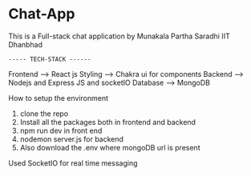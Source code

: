 # Chat-App
This is a Full-stack chat application 
by Munakala Partha Saradhi IIT Dhanbhad 

    ----- TECH-STACK ------
    
Frontend --> React js
Styling --> Chakra ui for components 
Backend --> Nodejs and Express JS and socketIO
Database --> MongoDB

How to setup the environment
1. clone the repo
2. Install all the packages both in frontend and backend
3. npm run dev in front end
4. nodemon server.js for backend
5. Also download the .env where mongoDB url is present 

Used SocketIO for real time messaging 
